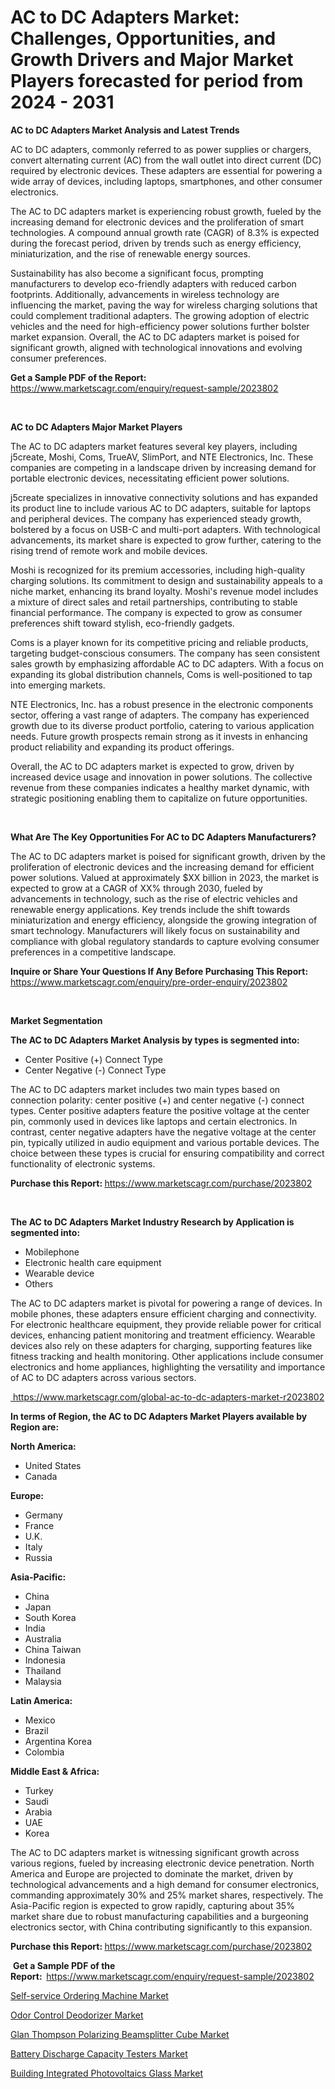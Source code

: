 <p><h1>AC to DC Adapters Market: Challenges, Opportunities, and Growth Drivers and Major Market Players forecasted for period from 2024 - 2031</h1></p><p><strong>AC to DC Adapters Market Analysis and Latest Trends</strong></p>
<p><p>AC to DC adapters, commonly referred to as power supplies or chargers, convert alternating current (AC) from the wall outlet into direct current (DC) required by electronic devices. These adapters are essential for powering a wide array of devices, including laptops, smartphones, and other consumer electronics. </p><p>The AC to DC adapters market is experiencing robust growth, fueled by the increasing demand for electronic devices and the proliferation of smart technologies. A compound annual growth rate (CAGR) of 8.3% is expected during the forecast period, driven by trends such as energy efficiency, miniaturization, and the rise of renewable energy sources. </p><p>Sustainability has also become a significant focus, prompting manufacturers to develop eco-friendly adapters with reduced carbon footprints. Additionally, advancements in wireless technology are influencing the market, paving the way for wireless charging solutions that could complement traditional adapters. The growing adoption of electric vehicles and the need for high-efficiency power solutions further bolster market expansion. Overall, the AC to DC adapters market is poised for significant growth, aligned with technological innovations and evolving consumer preferences.</p></p>
<p><strong>Get a Sample PDF of the Report:&nbsp;</strong> <a href="https://www.marketscagr.com/enquiry/request-sample/2023802?utm_campaign=1802&utm_medium=2&utm_source=Github&utm_content=ia&utm_term=30102024&utm_id=ac-to-dc-adapters">https://www.marketscagr.com/enquiry/request-sample/2023802</a></p>
<p>&nbsp;</p>
<p><strong>AC to DC Adapters Major Market Players</strong></p>
<p><p>The AC to DC adapters market features several key players, including j5create, Moshi, Coms, TrueAV, SlimPort, and NTE Electronics, Inc. These companies are competing in a landscape driven by increasing demand for portable electronic devices, necessitating efficient power solutions.</p><p>j5create specializes in innovative connectivity solutions and has expanded its product line to include various AC to DC adapters, suitable for laptops and peripheral devices. The company has experienced steady growth, bolstered by a focus on USB-C and multi-port adapters. With technological advancements, its market share is expected to grow further, catering to the rising trend of remote work and mobile devices.</p><p>Moshi is recognized for its premium accessories, including high-quality charging solutions. Its commitment to design and sustainability appeals to a niche market, enhancing its brand loyalty. Moshi's revenue model includes a mixture of direct sales and retail partnerships, contributing to stable financial performance. The company is expected to grow as consumer preferences shift toward stylish, eco-friendly gadgets.</p><p>Coms is a player known for its competitive pricing and reliable products, targeting budget-conscious consumers. The company has seen consistent sales growth by emphasizing affordable AC to DC adapters. With a focus on expanding its global distribution channels, Coms is well-positioned to tap into emerging markets.</p><p>NTE Electronics, Inc. has a robust presence in the electronic components sector, offering a vast range of adapters. The company has experienced growth due to its diverse product portfolio, catering to various application needs. Future growth prospects remain strong as it invests in enhancing product reliability and expanding its product offerings.</p><p>Overall, the AC to DC adapters market is expected to grow, driven by increased device usage and innovation in power solutions. The collective revenue from these companies indicates a healthy market dynamic, with strategic positioning enabling them to capitalize on future opportunities.</p></p>
<p>&nbsp;</p>
<p><strong>What Are The Key Opportunities For AC to DC Adapters Manufacturers?</strong></p>
<p><p>The AC to DC adapters market is poised for significant growth, driven by the proliferation of electronic devices and the increasing demand for efficient power solutions. Valued at approximately $XX billion in 2023, the market is expected to grow at a CAGR of XX% through 2030, fueled by advancements in technology, such as the rise of electric vehicles and renewable energy applications. Key trends include the shift towards miniaturization and energy efficiency, alongside the growing integration of smart technology. Manufacturers will likely focus on sustainability and compliance with global regulatory standards to capture evolving consumer preferences in a competitive landscape.</p></p>
<p><strong>Inquire or Share Your Questions If Any Before Purchasing This Report:</strong> <a href="https://www.marketscagr.com/enquiry/pre-order-enquiry/2023802?utm_campaign=1802&utm_medium=2&utm_source=Github&utm_content=ia&utm_term=30102024&utm_id=ac-to-dc-adapters">https://www.marketscagr.com/enquiry/pre-order-enquiry/2023802</a></p>
<p>&nbsp;</p>
<p><strong>Market Segmentation</strong></p>
<p><strong>The AC to DC Adapters Market Analysis by types is segmented into:</strong></p>
<p><ul><li>Center Positive (+) Connect Type</li><li>Center Negative (-) Connect Type</li></ul></p>
<p><p>The AC to DC adapters market includes two main types based on connection polarity: center positive (+) and center negative (-) connect types. Center positive adapters feature the positive voltage at the center pin, commonly used in devices like laptops and certain electronics. In contrast, center negative adapters have the negative voltage at the center pin, typically utilized in audio equipment and various portable devices. The choice between these types is crucial for ensuring compatibility and correct functionality of electronic systems.</p></p>
<p><strong>Purchase this Report:&nbsp;</strong><a href="https://www.marketscagr.com/purchase/2023802?utm_campaign=1802&utm_medium=2&utm_source=Github&utm_content=ia&utm_term=30102024&utm_id=ac-to-dc-adapters">https://www.marketscagr.com/purchase/2023802</a></p>
<p>&nbsp;</p>
<p><strong>The AC to DC Adapters Market Industry Research by Application is segmented into:</strong></p>
<p><ul><li>Mobilephone</li><li>Electronic health care equipment</li><li>Wearable device</li><li>Others</li></ul></p>
<p><p>The AC to DC adapters market is pivotal for powering a range of devices. In mobile phones, these adapters ensure efficient charging and connectivity. For electronic healthcare equipment, they provide reliable power for critical devices, enhancing patient monitoring and treatment efficiency. Wearable devices also rely on these adapters for charging, supporting features like fitness tracking and health monitoring. Other applications include consumer electronics and home appliances, highlighting the versatility and importance of AC to DC adapters across various sectors.</p></p>
<p><a href="https://www.marketscagr.com/global-ac-to-dc-adapters-market-r2023802?utm_campaign=1802&utm_medium=2&utm_source=Github&utm_content=ia&utm_term=30102024&utm_id=ac-to-dc-adapters">&nbsp;https://www.marketscagr.com/global-ac-to-dc-adapters-market-r2023802</a></p>
<p><strong>In terms of Region, the AC to DC Adapters Market Players available by Region are:</strong></p>
<p>
    <p> <strong> North America: </strong>
        <ul>
            <li>United States</li>
            <li>Canada</li>
        </ul>
        </p> 
    <p> <strong> Europe: </strong>
        <ul>
            <li>Germany</li>
            <li>France</li>
            <li>U.K.</li>
            <li>Italy</li>
            <li>Russia</li>
        </ul>
        </p> 
    <p> <strong> Asia-Pacific: </strong>
        <ul>
            <li>China</li>
            <li>Japan</li>
            <li>South Korea</li>
            <li>India</li>
            <li>Australia</li>
            <li>China Taiwan</li>
            <li>Indonesia</li>
            <li>Thailand</li>
            <li>Malaysia</li>
        </ul>
        </p> 
    <p> <strong> Latin America: </strong>
        <ul>
            <li>Mexico</li>
            <li>Brazil</li>
            <li>Argentina Korea</li>
            <li>Colombia</li>
        </ul>
        </p> 
    <p> <strong> Middle East & Africa: </strong>
        <ul>
            <li>Turkey</li>
            <li>Saudi</li>
            <li>Arabia</li>
            <li>UAE</li>
            <li>Korea</li>
        </ul>
    </p>
    </p>
<p><p>The AC to DC adapters market is witnessing significant growth across various regions, fueled by increasing electronic device penetration. North America and Europe are projected to dominate the market, driven by technological advancements and a high demand for consumer electronics, commanding approximately 30% and 25% market shares, respectively. The Asia-Pacific region is expected to grow rapidly, capturing about 35% market share due to robust manufacturing capabilities and a burgeoning electronics sector, with China contributing significantly to this expansion.</p></p>
<p><strong>Purchase this Report: </strong><a href="https://www.marketscagr.com/purchase/2023802?utm_campaign=1802&utm_medium=2&utm_source=Github&utm_content=ia&utm_term=30102024&utm_id=ac-to-dc-adapters">https://www.marketscagr.com/purchase/2023802</a></p>
<p>&nbsp;<strong>Get a Sample PDF of the Report:&nbsp;&nbsp;</strong><a href="https://www.marketscagr.com/enquiry/request-sample/2023802?utm_campaign=1802&utm_medium=2&utm_source=Github&utm_content=ia&utm_term=30102024&utm_id=ac-to-dc-adapters">https://www.marketscagr.com/enquiry/request-sample/2023802</a></p>
<p><strong></strong></p>
<p><p><a href="https://issuu.com/reportprime-2/docs/self-service-ordering-machine-marke_6bf83d98b45210?utm_campaign=1802&utm_medium=2&utm_source=Github&utm_content=ia&utm_term=30102024&utm_id=ac-to-dc-adapters">Self-service Ordering Machine Market</a></p><p><a href="https://www.linkedin.com/pulse/odor-control-deodorizer-market-trends-insights-type-application-n8uvc?utm_campaign=1802&utm_medium=2&utm_source=Github&utm_content=ia&utm_term=30102024&utm_id=ac-to-dc-adapters">Odor Control Deodorizer Market</a></p><p><a href="https://www.linkedin.com/pulse/strategic-market-insights-navigating-global-glan-thompson-polarizing-ohvic?utm_campaign=1802&utm_medium=2&utm_source=Github&utm_content=ia&utm_term=30102024&utm_id=ac-to-dc-adapters">Glan Thompson Polarizing Beamsplitter Cube Market</a></p><p><a href="https://github.com/SanjidaMahmud54/Market-Research-Report-List-1/blob/main/battery-discharge-capacity-testers-market.md?utm_campaign=1802&utm_medium=2&utm_source=Github&utm_content=ia&utm_term=30102024&utm_id=ac-to-dc-adapters">Battery Discharge Capacity Testers Market</a></p><p><a href="https://www.linkedin.com/pulse/building-integrated-photovoltaics-glass-market-growth-outlook-jz35c?utm_campaign=1802&utm_medium=2&utm_source=Github&utm_content=ia&utm_term=30102024&utm_id=ac-to-dc-adapters">Building Integrated Photovoltaics Glass Market</a></p></p>